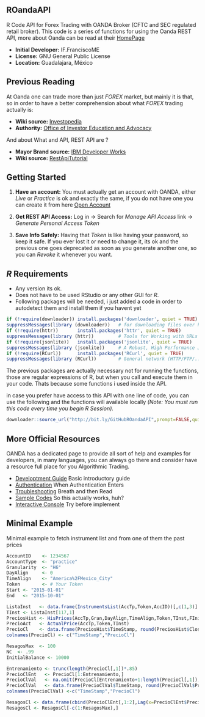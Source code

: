 ## ROandaAPI

R Code API for Forex Trading with OANDA Broker (CFTC and SEC regulated retail broker). This code is a series of functions for using the Oanda REST API, more about Oanda can be read at their [HomePage](http://www.oanda.com/)

- **Initial Developer:** IF.FranciscoME
- **License:** GNU General Public License
- **Location:** Guadalajara, México

## Previous Reading

At Oanda one can trade more than just *FOREX* market, but mainly it is that, so in order to have a better comprehension about what *FOREX* trading actually is:

- **Wiki source:** [Investopedia](http://www.investopedia.com/university/forexmarket/)
- **Authority:** [Office of Investor Education and Advocacy](http://www.sec.gov/investor/alerts/forextrading.pdf)

And about What and API, REST API are ?

- **Mayor Brand source:** [IBM Developer Works](http://www.ibm.com/developerworks/library/ws-restful/)
- **Wiki source:** [RestApiTutorial](http://www.restapitutorial.com/lessons/whatisrest.html)

## Getting Started

1. **Have an account:** You must actually get an account with OANDA, either *Live* or *Practice* is ok and exactly the same, if you do not have one you can create it from here [Open Account](https://fxtrade.oanda.com/your_account/fxtrade/register/gate?utm_source=oandaapi&utm_medium=link&utm_campaign=devportaldocs_demo)

2. **Get REST API Access:** Log in -> Search for *Manage API Access* link -> *Generate Personal Access Token*

3. **Save Info Safely:** Having that *Token* is like having your password, so keep it safe. If you ever lost it or need to change it, its ok and the previous one goes deprecated as soon as you generate another one, so you can *Revoke* it whenever you want.

## *R* Requirements
- Any version its ok.
- Does not have to be used RStudio or any other GUI for *R*.
- Following packages will be needed, i just added a code in order to autodetect them and install them if you havent yet

```r
if (!require(downloader)) install.packages('downloader', quiet = TRUE)
suppressMessages(library (downloader))   # for downloading files over http and https. (OPTIONAL)
if (!require(httr))       install.packages('httr', quiet = TRUE)
suppressMessages(library (httr))         # Tools for Working with URLs and HTTP
if (!require(jsonlite))   install.packages('jsonlite', quiet = TRUE)
suppressMessages(library (jsonlite))     # A Robust, High Performance JSON Parser and Generator for R
if (!require(RCurl))      install.packages('RCurl', quiet = TRUE)
suppressMessages(library (RCurl))        # General network (HTTP/FTP/...) client interface for R
```
The previous packages are actually necessary not for running the functions, those are regular expressions of R, but when you call and execute them in your code. Thats because some functions i used inside the API.

in case you prefer have access to this API with one line of code, you can use the following and the functions will available locally *(Note: You must run this code every time you begin R Session).*

```r
downloader::source_url("http://bit.ly/GitHubROandaAPI",prompt=FALSE,quiet=TRUE)
```
## More Official Resources

OANDA has a dedicated page to provide all sort of help and examples for developers, in many languages, you can always go there and consider have a resource full place for you Algorithmic Trading.

- [Developtment Guide](http://developer.oanda.com/rest-live/development-guide/) Basic introductory guide
- [Authentication](http://developer.oanda.com/rest-live/authentication/) When Authentication Enters
- [Troubleshooting](http://developer.oanda.com/rest-live/troubleshooting-errors/) Breath and then Read
- [Sample Codes](http://developer.oanda.com/rest-live/sample-code/) So this actually works, huh?
- [Interactive Console](http://developer.oanda.com/rest-practice/console/) Try before implement

## Minimal Example
Minimal example to fetch instrument list and from one of them the past prices

```r
AccountID    <- 1234567
AccountType  <- "practice"
Granularity  <- "H6"
DayAlign     <- 0
TimeAlign    <- "America%2FMexico_City"
Token        <- # Your Token
Start <- "2015-01-01"
End   <- "2015-10-01"

ListaInst   <- data.frame(InstrumentsList(AccTp,Token,AccID))[,c(1,3)]
TInst <- ListaInst[117,1]
PreciosHist <- HisPrices(AccTp,Gran,DayAlign,TimeAlign,Token,TInst,FIni,FFin)
PrecioAct   <- ActualPrice(AccTp,Token,TInst)
PrecioCl    <- data.frame(PreciosHist$TimeStamp, round(PreciosHist$Close,4))
colnames(PrecioCl) <- c("TimeStamp","PrecioCl")
```

```r
ResagosMax  <- 100
NC  <- .99
InitialBalance <- 10000

Entrenamiento <- trunc(length(PrecioCl[,1])*.85)
PrecioClEnt   <- PrecioCl[1:Entrenamiento,]
PrecioClVal   <- na.omit(PrecioCl[Entrenamiento+1:length(PrecioCl[,1]),])
PrecioClVal   <- data.frame(PrecioClVal$TimeStamp, round(PrecioClVal$PrecioCl,4))
colnames(PrecioClVal) <-c("TimeStamp","PrecioCl")

ResagosCl <- data.frame(cbind(PrecioClEnt[,1:2],Lag(x=PrecioClEnt$PrecioCl,k=1:ResagosMax)))
ResagosCl <- ResagosCl[-c(1:ResagosMax),]
```

